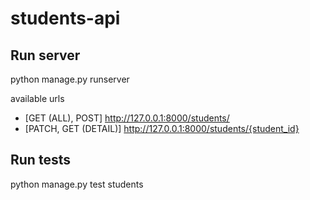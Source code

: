 ﻿# students-api

## Run server
python manage.py runserver

available urls
  - [GET (ALL), POST] http://127.0.0.1:8000/students/
  - [PATCH, GET (DETAIL)] http://127.0.0.1:8000/students/{student_id}

## Run tests
python manage.py test students
